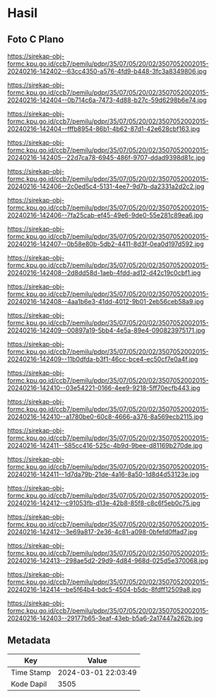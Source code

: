 # Hasil

## Foto C Plano

https://sirekap-obj-formc.kpu.go.id/ccb7/pemilu/pdpr/35/07/05/20/02/3507052002015-20240216-142402--63cc4350-a576-4fd9-b448-3fc3a8349806.jpg

https://sirekap-obj-formc.kpu.go.id/ccb7/pemilu/pdpr/35/07/05/20/02/3507052002015-20240216-142404--0b714c6a-7473-4d88-b27c-59d6298b6e74.jpg

https://sirekap-obj-formc.kpu.go.id/ccb7/pemilu/pdpr/35/07/05/20/02/3507052002015-20240216-142404--fffb8954-86b1-4b62-87d1-42e628cbf163.jpg

https://sirekap-obj-formc.kpu.go.id/ccb7/pemilu/pdpr/35/07/05/20/02/3507052002015-20240216-142405--22d7ca78-6945-486f-9707-ddad9398d81c.jpg

https://sirekap-obj-formc.kpu.go.id/ccb7/pemilu/pdpr/35/07/05/20/02/3507052002015-20240216-142406--2c0ed5c4-5131-4ee7-9d7b-da2331a2d2c2.jpg

https://sirekap-obj-formc.kpu.go.id/ccb7/pemilu/pdpr/35/07/05/20/02/3507052002015-20240216-142406--7fa25cab-ef45-49e6-9de0-55e281c89ea6.jpg

https://sirekap-obj-formc.kpu.go.id/ccb7/pemilu/pdpr/35/07/05/20/02/3507052002015-20240216-142407--0b58e80b-5db2-4411-8d3f-0ea0d197d592.jpg

https://sirekap-obj-formc.kpu.go.id/ccb7/pemilu/pdpr/35/07/05/20/02/3507052002015-20240216-142408--2d8dd58d-1aeb-4fdd-ad12-d42c19c0cbf1.jpg

https://sirekap-obj-formc.kpu.go.id/ccb7/pemilu/pdpr/35/07/05/20/02/3507052002015-20240216-142408--4aa1b6e3-41dd-4012-9b01-2eb56ceb58a9.jpg

https://sirekap-obj-formc.kpu.go.id/ccb7/pemilu/pdpr/35/07/05/20/02/3507052002015-20240216-142409--00897a19-5bb4-4e5a-89e4-090823975171.jpg

https://sirekap-obj-formc.kpu.go.id/ccb7/pemilu/pdpr/35/07/05/20/02/3507052002015-20240216-142409--11b0dfda-b3f1-46cc-bce4-ec50cf7e0a4f.jpg

https://sirekap-obj-formc.kpu.go.id/ccb7/pemilu/pdpr/35/07/05/20/02/3507052002015-20240216-142410--03e54221-0166-4ee9-9218-5ff70ecfb443.jpg

https://sirekap-obj-formc.kpu.go.id/ccb7/pemilu/pdpr/35/07/05/20/02/3507052002015-20240216-142410--a1780be0-60c8-4666-a376-8a569ecb2115.jpg

https://sirekap-obj-formc.kpu.go.id/ccb7/pemilu/pdpr/35/07/05/20/02/3507052002015-20240216-142411--585cc416-525c-4b9d-9bee-d81169b270de.jpg

https://sirekap-obj-formc.kpu.go.id/ccb7/pemilu/pdpr/35/07/05/20/02/3507052002015-20240216-142411--1d7da79b-21de-4a16-8a50-1d8d4d53123e.jpg

https://sirekap-obj-formc.kpu.go.id/ccb7/pemilu/pdpr/35/07/05/20/02/3507052002015-20240216-142412--c91053fb-d13e-42b8-85f8-c8c6f5eb0c75.jpg

https://sirekap-obj-formc.kpu.go.id/ccb7/pemilu/pdpr/35/07/05/20/02/3507052002015-20240216-142412--3e69a817-2e36-4c81-a098-0bfefd0ffad7.jpg

https://sirekap-obj-formc.kpu.go.id/ccb7/pemilu/pdpr/35/07/05/20/02/3507052002015-20240216-142413--298ae5d2-29d9-4d84-968d-025d5e370068.jpg

https://sirekap-obj-formc.kpu.go.id/ccb7/pemilu/pdpr/35/07/05/20/02/3507052002015-20240216-142414--be5f64b4-bdc5-4504-b5dc-8fdff12509a8.jpg

https://sirekap-obj-formc.kpu.go.id/ccb7/pemilu/pdpr/35/07/05/20/02/3507052002015-20240216-142403--29177b65-3eaf-43eb-b5a6-2a17447a262b.jpg


## Metadata

| Key        | Value               |
| ---------- | ------------------- |
| Time Stamp | 2024-03-01 22:03:49 |
| Kode Dapil | 3505                |



